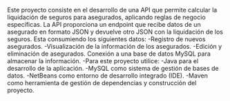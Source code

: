 Este proyecto consiste en el desarrollo de una API que permite calcular la liquidación de seguros para asegurados,
aplicando reglas de negocio específicas. La API proporciona un endpoint que recibe datos de un asegurado en formato JSON y devuelve otro JSON con la liquidación de los seguros.
Esta consumiendo los siguientes datos:
-Registro de nuevos asegurados.
-Visualización de la información de los asegurados.
-Edición y eliminación de asegurados.
Conexión a una base de datos MySQL para almacenar la información.
-Para este proyecto utilice:
-Java para el desarrollo de la aplicación.
-MySQL como sistema de gestión de bases de datos.
-NetBeans como entorno de desarrollo integrado (IDE).
-Maven como herramienta de gestión de dependencias y construcción del proyecto.

